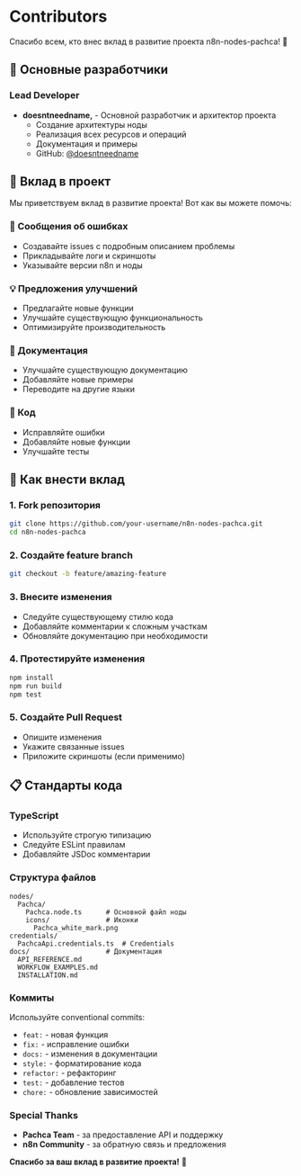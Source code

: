 # Contributors

Спасибо всем, кто внес вклад в развитие проекта n8n-nodes-pachca! 🎉

## 👥 Основные разработчики

### Lead Developer
- **doesntneedname,** - Основной разработчик и архитектор проекта
  - Создание архитектуры ноды
  - Реализация всех ресурсов и операций
  - Документация и примеры
  - GitHub: [@doesntneedname](https://github.com/doesntneedname)

## 🤝 Вклад в проект

Мы приветствуем вклад в развитие проекта! Вот как вы можете помочь:

### 🐛 Сообщения об ошибках
- Создавайте issues с подробным описанием проблемы
- Прикладывайте логи и скриншоты
- Указывайте версии n8n и ноды

### 💡 Предложения улучшений
- Предлагайте новые функции
- Улучшайте существующую функциональность
- Оптимизируйте производительность

### 📝 Документация
- Улучшайте существующую документацию
- Добавляйте новые примеры
- Переводите на другие языки

### 🔧 Код
- Исправляйте ошибки
- Добавляйте новые функции
- Улучшайте тесты

## 🚀 Как внести вклад

### 1. Fork репозитория
```bash
git clone https://github.com/your-username/n8n-nodes-pachca.git
cd n8n-nodes-pachca
```

### 2. Создайте feature branch
```bash
git checkout -b feature/amazing-feature
```

### 3. Внесите изменения
- Следуйте существующему стилю кода
- Добавляйте комментарии к сложным участкам
- Обновляйте документацию при необходимости

### 4. Протестируйте изменения
```bash
npm install
npm run build
npm test
```

### 5. Создайте Pull Request
- Опишите изменения
- Укажите связанные issues
- Приложите скриншоты (если применимо)

## 📋 Стандарты кода

### TypeScript
- Используйте строгую типизацию
- Следуйте ESLint правилам
- Добавляйте JSDoc комментарии

### Структура файлов
```
nodes/
  Pachca/
    Pachca.node.ts      # Основной файл ноды
    icons/              # Иконки
      Pachca_white_mark.png
credentials/
  PachcaApi.credentials.ts  # Credentials
docs/                   # Документация
  API_REFERENCE.md
  WORKFLOW_EXAMPLES.md
  INSTALLATION.md
```

### Коммиты
Используйте conventional commits:
- `feat:` - новая функция
- `fix:` - исправление ошибки
- `docs:` - изменения в документации
- `style:` - форматирование кода
- `refactor:` - рефакторинг
- `test:` - добавление тестов
- `chore:` - обновление зависимостей

### Special Thanks
- **Pachca Team** - за предоставление API и поддержку
- **n8n Community** - за обратную связь и предложения

**Спасибо за ваш вклад в развитие проекта!** 🙏
